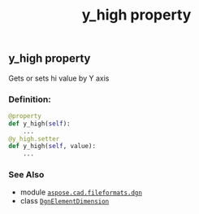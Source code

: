 ﻿---
title: y_high property
second_title: Aspose.CAD for Python via .NET API References
description: 
type: docs
weight: 50
url: /python-net/aspose.cad.fileformats.dgn/dgnelementdimension/y_high/
is_root: false
---

## y_high property


Gets or sets hi value by Y axis
### Definition:
```python
@property
def y_high(self):
    ...
@y_high.setter
def y_high(self, value):
    ...
```

### See Also
* module [`aspose.cad.fileformats.dgn`](../../)
* class [`DgnElementDimension`](/cad/python-net/aspose.cad.fileformats.dgn/dgnelementdimension)
